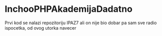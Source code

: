 # InchooPHPAkademijaDadatno
Prvi kod se nalazi repozitoriju IPAZ7 ali on nije bio dobar pa sam sve radio ispocetka, od ovog utorka navecer 